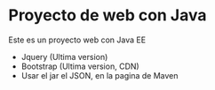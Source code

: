 # Proyecto de web con Java
Este es un proyecto web con Java EE
- Jquery (Ultima version)
- Bootstrap (Ultima version, CDN)
- Usar el jar el JSON, en la pagina de Maven

